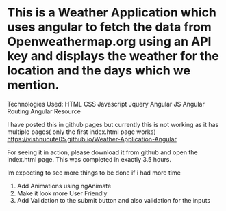 # This is a Weather Application which uses angular to fetch the data from Openweathermap.org using an API key and displays the weather for the location and the days which we mention.
Technologies Used:
HTML
CSS
Javascript
Jquery
Angular JS
Angular Routing
Angular Resource

I have posted this in github pages but currently this is not working as it has multiple pages( only the first index.html page works)
https://vishnucute05.github.io/Weather-Application-Angular

For seeing it in action, please download it from github and open the index.html page.
This was completed in exactly 3.5 hours.

Im expecting to see more things to be done if i had more time
1. Add Animations using ngAnimate
2. Make it look more User Friendly
3. Add Validation to the submit button and also validation for the inputs
